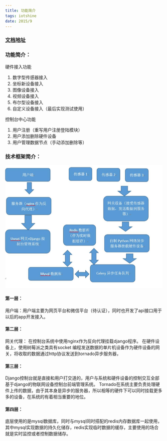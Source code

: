 ```yaml
---
title: 功能简介 
tags: iotshine
date: 2015/9
---
```


### [文档地址](http://outshineamaze.github.io/iotshine/)
### 功能简介：
硬件接入功能
1.	  数字型传感器接入
2.	  坐标新设备接入
3.	  图像设备接入
4.	视频设备接入
5.	布尔型设备接入
6.	自定义设备接入（最后实现测试使用）
<!-- more -->

控制台中心功能
1. 用户注册（重写用户注册登陆模块）
2. 用户添加删除硬件设备
3. 用户管理数据节点（手动添加删除等）

    
### 技术框架简介：
![架构图.jpg](docs/pic/架构图.jpg)

#### 第一层：
用户端：用户端主要为网页平台和微信平台（待认证），同时也开发了api接口用于以后的app开发接入。


#### 第二层：
 网关代理： 在控制台系统中使用nginx作为反向代理挂载django程序。 在硬件设备上，使用树莓派之类具有socket 编程发送数据的单片机设备作为硬件设备的网关，将收取的数据通过http协议发送到tornado异步服务器，

#### 第三层：
Django控制台就是直接和用户打交道的，用户与系统和硬件设备的控制交互全部基于django的物联网设备控制台前端管理系统。 
Tornado在系统主要负责处理硬件上传的数据，由于其本身是异步的服务器，所以相等的硬件下可以同时挂载更多多的设备，在系统的有着相当重要的地位。


#### 第四层：
底层使用的是mysql数据库，同时与mysql同时搭配的redis内存数据库一起使用，其中mysql实现数据的持久化储存，redis实现临时数据的缓存，主要使用的场合就是实时监控或者控制数据储存。

